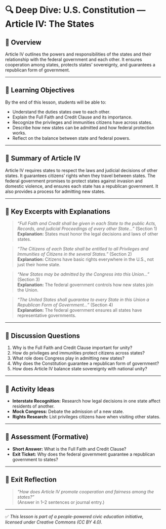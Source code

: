 # 🔍 Deep Dive: U.S. Constitution — Article IV: The States

## 🧭 Overview

Article IV outlines the powers and responsibilities of the states and their relationship with the federal government and each other. It ensures cooperation among states, protects states’ sovereignty, and guarantees a republican form of government.

---

## 🎯 Learning Objectives

By the end of this lesson, students will be able to:  
- Understand the duties states owe to each other.  
- Explain the Full Faith and Credit Clause and its importance.  
- Recognize the privileges and immunities citizens have across states.  
- Describe how new states can be admitted and how federal protection works.  
- Reflect on the balance between state and federal powers.

---

## 📘 Summary of Article IV

Article IV requires states to respect the laws and judicial decisions of other states. It guarantees citizens’ rights when they travel between states. The federal government promises to protect states against invasion and domestic violence, and ensures each state has a republican government. It also provides a process for admitting new states.

---

## 📖 Key Excerpts with Explanations

> *“Full Faith and Credit shall be given in each State to the public Acts, Records, and judicial Proceedings of every other State...”* (Section 1)  
**Explanation:** States must honor the legal decisions and laws of other states.

> *“The Citizens of each State shall be entitled to all Privileges and Immunities of Citizens in the several States.”* (Section 2)  
**Explanation:** Citizens have basic rights everywhere in the U.S., not just their home state.

> *“New States may be admitted by the Congress into this Union...”* (Section 3)  
**Explanation:** The federal government controls how new states join the Union.

> *“The United States shall guarantee to every State in this Union a Republican Form of Government...”* (Section 4)  
**Explanation:** The federal government ensures all states have representative governments.

---

## 💬 Discussion Questions

1. Why is the Full Faith and Credit Clause important for unity?  
2. How do privileges and immunities protect citizens across states?  
3. What role does Congress play in admitting new states?  
4. Why does the Constitution guarantee a republican form of government?  
5. How does Article IV balance state sovereignty with national unity?

---

## 🧪 Activity Ideas

- **Interstate Recognition:** Research how legal decisions in one state affect residents of another.  
- **Mock Congress:** Debate the admission of a new state.  
- **Rights Research:** List privileges citizens have when visiting other states.

---

## 📎 Assessment (Formative)

- **Short Answer:** What is the Full Faith and Credit Clause?  
- **Exit Ticket:** Why does the federal government guarantee a republican government to states?

---

## 🏁 Exit Reflection

> *“How does Article IV promote cooperation and fairness among the states?”*  
(Answer in 1–2 sentences or journal entry.)

---

✅ *This lesson is part of a people-powered civic education initiative, licensed under Creative Commons (CC BY 4.0).*
